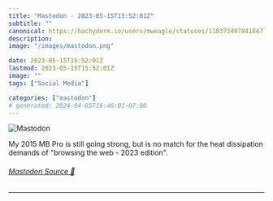 ```yaml
---
title: "Mastodon - 2023-05-15T15:52:01Z"
subtitle: ""
canonical: https://hachyderm.io/users/mweagle/statuses/110373497841847770
description:
image: "/images/mastodon.png"

date: 2023-05-15T15:52:01Z
lastmod: 2023-05-15T15:52:01Z
image: ""
tags: ["Social Media"]

categories: ["mastodon"]
# generated: 2024-04-05T16:46:01-07:00
---
```

![Mastodon](/images/mastodon.png)

<p>My 2015 MB Pro is still going strong, but is no match for the heat dissipation demands of &quot;browsing the web - 2023 edition&quot;.</p>


###### [Mastodon Source 🐘](https://hachyderm.io/@mweagle/110373497841847770)

___
